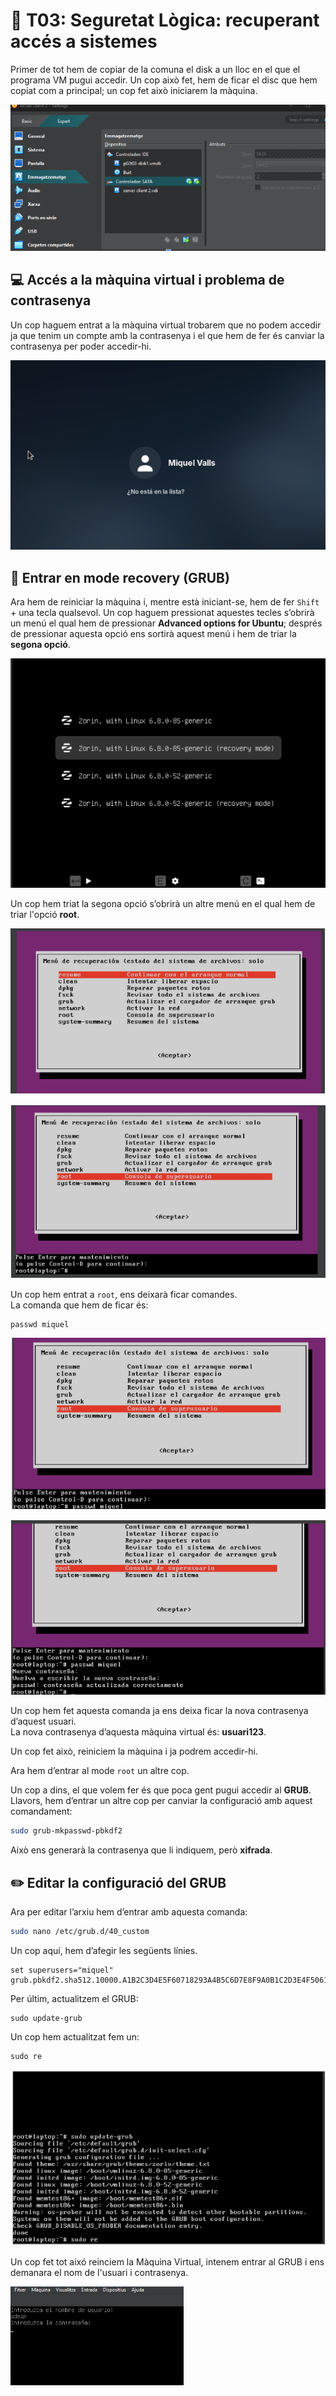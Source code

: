 # 🔐 T03: Seguretat Lògica: recuperant accés a sistemes

Primer de tot hem de copiar de la comuna el disk a un lloc en el que el programa VM pugui accedir. Un cop això fet, hem de ficar el disc que hem copiat com a principal; un cop fet això iniciarem la màquina.

![Captura1](img/Capt1.png)

## 💻 Accés a la màquina virtual i problema de contrasenya
Un cop haguem entrat a la màquina virtual trobarem que no podem accedir ja que tenim un compte amb la contrasenya i el que hem de fer és canviar la contrasenya per poder accedir-hi.


![Captura2](img/Capt2.png)


## 🔁 Entrar en mode recovery (GRUB)
Ara hem de reiniciar la màquina i, mentre està iniciant-se, hem de fer `Shift` + una tecla qualsevol. Un cop haguem pressionat aquestes tecles s’obrirà un menú el qual hem de pressionar **Advanced options for Ubuntu**; després de pressionar aquesta opció ens sortirà aquest menú i hem de triar la **segona opció**.

![Captura3](img/capt3.png)

Un cop hem triat la segona opció s’obrirà un altre menú en el qual hem de triar l'opció **root**.

![Captura4](img/Capt4.png)


![Captura 5](img/Capt5.png)

Un cop hem entrat a `root`, ens deixarà ficar comandes.  
La comanda que hem de ficar és:

```
passwd miquel
```
![Captura6](img/Capt6.png)


![Captura7](img/Capt7.png)


Un cop hem fet aquesta comanda ja ens deixa ficar la nova contrasenya d’aquest usuari.  
La nova contrasenya d’aquesta màquina virtual és: **usuari123**.  

Un cop fet això, reiniciem la màquina i ja podrem accedir-hi.  

Ara hem d’entrar al mode `root` un altre cop.  

Un cop a dins, el que volem fer és que poca gent pugui accedir al **GRUB**.  
Llavors, hem d’entrar un altre cop per canviar la configuració amb aquest comandament:



```bash
sudo grub-mkpasswd-pbkdf2
```
Això ens generarà la contrasenya que li indiquem, però **xifrada**.

## ✏️ Editar la configuració del GRUB

Ara per editar l’arxiu hem d’entrar amb aquesta comanda:

```bash
sudo nano /etc/grub.d/40_custom
```
Un cop aquí, hem d’afegir les següents línies.
```
set superusers="miquel"
grub.pbkdf2.sha512.10000.A1B2C3D4E5F60718293A4B5C6D7E8F9A0B1C2D3E4F5061728394A5B6C7D8E9F0A1B2C3D4E5F67A8B9C0D1E2F3A4B5C6D7E8F9A0B1C2D3E4F5A6B7C8D9E0F1A2B3C4D5E6F7A8B9C0
```
Per últim, actualitzem el GRUB:
```
sudo update-grub
```

Un cop hem actualitzat fem un:
```
sudo re
```
![Captura8](img/Capt8.png)

Un cop fet tot aixó reinciem la Màquina Virtual, intenem entrar al GRUB i ens demanara el nom de l'usuari i contrasenya.

![Captura9](img/Capt9.png)

